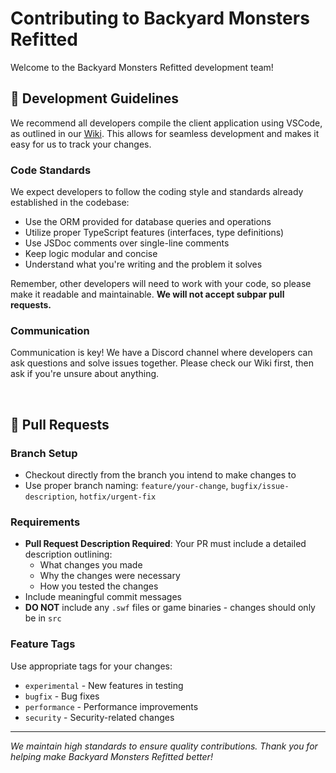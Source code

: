 # Contributing to Backyard Monsters Refitted

Welcome to the Backyard Monsters Refitted development team!

## 📝 Development Guidelines

We recommend all developers compile the client application using VSCode, as outlined in our [Wiki](https://github.com/bym-refitted/backyard-monsters-refitted/wiki). This allows for seamless development and makes it easy for us to track your changes.

### Code Standards
We expect developers to follow the coding style and standards already established in the codebase:
- Use the ORM provided for database queries and operations
- Utilize proper TypeScript features (interfaces, type definitions)
- Use JSDoc comments over single-line comments
- Keep logic modular and concise
- Understand what you're writing and the problem it solves

Remember, other developers will need to work with your code, so please make it readable and maintainable. **We will not accept subpar pull requests.**

### Communication
Communication is key! We have a Discord channel where developers can ask questions and solve issues together. Please check our Wiki first, then ask if you're unsure about anything.

<br>

## 🔀 Pull Requests

### Branch Setup
- Checkout directly from the branch you intend to make changes to
- Use proper branch naming: `feature/your-change`, `bugfix/issue-description`, `hotfix/urgent-fix`

### Requirements
- **Pull Request Description Required**: Your PR must include a detailed description outlining:
  - What changes you made
  - Why the changes were necessary
  - How you tested the changes
- Include meaningful commit messages
- **DO NOT** include any `.swf` files or game binaries - changes should only be in `src`

### Feature Tags
Use appropriate tags for your changes:
- `experimental` - New features in testing
- `bugfix` - Bug fixes
- `performance` - Performance improvements
- `security` - Security-related changes

---

*We maintain high standards to ensure quality contributions. Thank you for helping make Backyard Monsters Refitted better!*
